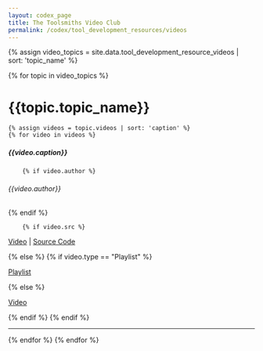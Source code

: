 ```yaml
---
layout: codex_page
title: The Toolsmiths Video Club
permalink: /codex/tool_development_resources/videos
---
```


<!-- To Edit or Add content to this page please edit the _data/tool_development_resource_videos.yaml file -->
{% assign video_topics = site.data.tool_development_resource_videos | sort: 'topic_name' %}

{% for topic in video_topics %}
<h1> {{topic.topic_name}} </h1>

	{% assign videos = topic.videos | sort: 'caption' %}
	{% for video in videos %}
<h5>{{video.caption}}</h5>

		{% if video.author %}
<h6>{{video.author}}</h6>
		{% endif %}

		{% if video.src %}
<p><a href="{{video.url}}">Video</a>
 | <a href="{{video.src}}">Source Code</a></p>
		{% else %}
			{% if video.type == "Playlist" %}
<p><a href="{{video.url}}">Playlist</a></p>
			{% else %}
<p><a href="{{video.url}}">Video</a></p>
			{% endif %}
		{% endif %}
<hr>
	{% endfor %}
{% endfor %}
